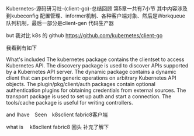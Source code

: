 Kubernetes-源码研习社-(client-go)-总结回顾
第5章一共有7小节
其中内容涉及到kubeconfig 配置管理、informer机制、各种客户端对象、然后是Workqueue队列机制，最后一部分是client-gen 代码生产器

but 我对比 k8s 的 github
https://github.com/kubernetes/client-go

我看到有如下

What's included
The kubernetes package contains the clientset to access Kubernetes API.
The discovery package is used to discover APIs supported by a Kubernetes API server.
The dynamic package contains a dynamic client that can perform generic operations on arbitrary Kubernetes API objects.
The plugin/pkg/client/auth packages contain optional authentication plugins for obtaining credentials from external sources.
The transport package is used to set up auth and start a connection.
The tools/cache package is useful for writing controllers.

and Ihave　Seen　k8sclient fabric8客户端

what is 　k8sclient fabric8 回头 补充了解下
